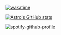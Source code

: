 [![wakatime](https://wakatime.com/badge/user/daab2500-5508-44c2-9a15-c2458e9e78d5.svg)](https://wakatime.com/@daab2500-5508-44c2-9a15-c2458e9e78d5)

[![Astro's GitHub stats](https://github-readme-stats.vercel.app/api?username=sonicpanther101&show_icons=true&count_private=true&theme=dark)](https://github.com/anuraghazra/github-readme-stats)

[![spotify-github-profile](https://spotify-github-profile.kittinanx.com/api/view?uid=gntbt&cover_image=true&theme=natemoo-re&show_offline=false&background_color=121212&interchange=true&bar_color_cover=true)](https://spotify-github-profile.kittinanx.com/api/view?uid=gntbt&redirect=true)
